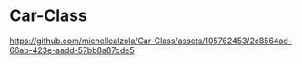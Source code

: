 # Car-Class



https://github.com/michellealzola/Car-Class/assets/105762453/2c8564ad-66ab-423e-aadd-57bb8a87cde5

